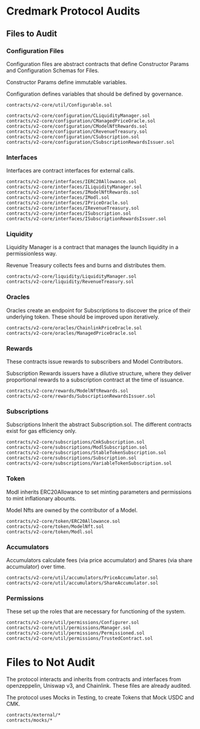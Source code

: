 # Credmark Protocol Audits

## Files to Audit

### Configuration Files

Configuration files are abstract contracts that define Constructor Params and Configuration Schemas for Files.

Constructor Params define immutable variables.

Configuration defines variables that should be defined by governance.

```
contracts/v2-core/util/Configurable.sol

contracts/v2-core/configuration/CLiquidityManager.sol
contracts/v2-core/configuration/CManagedPriceOracle.sol
contracts/v2-core/configuration/CModelNftRewards.sol
contracts/v2-core/configuration/CRevenueTreasury.sol
contracts/v2-core/configuration/CSubscription.sol
contracts/v2-core/configuration/CSubscriptionRewardsIssuer.sol
```

### Interfaces 

Interfaces are contract interfaces for external calls.

```
contracts/v2-core/interfaces/IERC20Allowance.sol
contracts/v2-core/interfaces/ILiquidityManager.sol
contracts/v2-core/interfaces/IModelNftRewards.sol
contracts/v2-core/interfaces/IModl.sol
contracts/v2-core/interfaces/IPriceOracle.sol
contracts/v2-core/interfaces/IRevenueTreasury.sol
contracts/v2-core/interfaces/ISubscription.sol
contracts/v2-core/interfaces/ISubscriptionRewardsIssuer.sol
```

### Liquidity

Liquidity Manager is a contract that manages the launch liquidity in a permissionless way.

Revenue Treasury collects fees and burns and distributes them.

```
contracts/v2-core/liquidity/LiquidityManager.sol
contracts/v2-core/liquidity/RevenueTreasury.sol
```

### Oracles

Oracles create an endpoint for Subscriptions to discover the price of their underlying token. These should be improved upon iteratively.

```
contracts/v2-core/oracles/ChainlinkPriceOracle.sol
contracts/v2-core/oracles/ManagedPriceOracle.sol
```

### Rewards

These contracts issue rewards to subscribers and Model Contributors.

Subscription Rewards issuers have a dilutive structure, where they deliver proportional rewards to a subscription contract at the time of issuance. 

```
contracts/v2-core/rewards/ModelNftRewards.sol
contracts/v2-core/rewards/SubscriptionRewardsIssuer.sol
```

### Subscriptions

Subscriptions Inherit the abstract Subscription.sol. 
The different contracts exist for gas efficiency only.

```
contracts/v2-core/subscriptions/CmkSubscription.sol
contracts/v2-core/subscriptions/ModlSubscription.sol
contracts/v2-core/subscriptions/StableTokenSubscription.sol
contracts/v2-core/subscriptions/Subscription.sol
contracts/v2-core/subscriptions/VariableTokenSubscription.sol
```

### Token

Modl inherits ERC20Allowance to set minting parameters and permissions to mint inflationary abounts.

Model Nfts are owned by the contributor of a Model.

```
contracts/v2-core/token/ERC20Allowance.sol
contracts/v2-core/token/ModelNft.sol
contracts/v2-core/token/Modl.sol
```

### Accumulators

Accumulators calculate fees (via price accumulator) and Shares (via share accumulator) over time.

```
contracts/v2-core/util/accumulators/PriceAccumulator.sol
contracts/v2-core/util/accumulators/ShareAccumulator.sol
```

### Permissions

These set up the roles that are necessary for functioning of the system.

```
contracts/v2-core/util/permissions/Configurer.sol
contracts/v2-core/util/permissions/Manager.sol
contracts/v2-core/util/permissions/Permissioned.sol
contracts/v2-core/util/permissions/TrustedContract.sol
```

# Files to Not Audit

The protocol interacts and inherits from contracts and interfaces from openzeppelin, Uniswap v3, and Chainlink. These files are already audited.

The protocol uses Mocks in Testing, to create Tokens that Mock USDC and CMK.

```
contracts/external/*
contracts/mocks/*
```